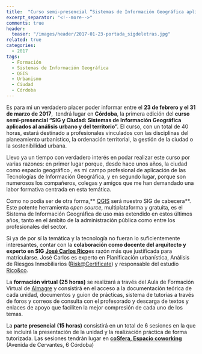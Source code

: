 ```yaml
---
title:  "Curso semi-presencial “Sistemas de Información Geográfica aplicados al análisis urbano y del territorio”"
excerpt_separator: "<!--more-->"
comments: true
header:
  teaser: "/images/header/2017-01-23-portada_sigdeletras.jpg"
related: true
categories: 
  - 2017
tags:
  - Formación
  - Sistemas de Información Geográfica
  - QGIS
  - Urbanismo
  - Ciudad
  - Córdoba
---
```


Es para mi un verdadero placer poder informar entre el **23 de febrero y el 31 de marzo de 2017**,  tendrá lugar en **Córdoba**, la primera edición del **curso semi-presencial “SIG y Ciudad: Sistemas de Información Geográfica aplicados al análisis urbano y del territorio”.** El curso, con un total de 40 horas, estará destinado a profesionales vinculados con las disciplinas del planeamiento urbanístico, la ordenación territorial, la gestión de la ciudad o la sostenibilidad urbana.

<!--more-->

Llevo ya un tiempo con verdadero interés en podar realizar este curso por varias razones: en primer lugar porque, desde hace unos años, la ciudad como espacio geográfico , es mi campo profesional de aplicación de las Tecnologías de Información Geográfica, y en segundo lugar, porque son numerosos los compañeros, colegas y amigos que me han demandado una labor formativa centrada en esta temática.

Como no podía ser de otra forma,** [QGIS](http://www.qgis.org/es/site/ "QGIS") será nuestro SIG de cabecera**. Este potente herramienta _open source_, multiplataforma y gratuita, es el Sistema de Información Geográfica de uso más extendido en estos últimos años, tanto en el ámbito de la administración pública como entre los profesionales del sector.

Si ya de por sí la temática y la tecnología no fueran lo suficientemente interesantes, contar con la **colaboración como docente del arquitecto y experto en SIG** [**José Carlos Rico**](https://www.linkedin.com/in/jos%C3%A9-carlos-rico-c%C3%B3rdoba-659b1915 "Linkedin")es razón más que justificada para matricularse. José Carlos es experto en Planificación urbanística, Análisis de Riesgos Inmobiliarios ([Risk@Certificate](mailto:Risk@Certificate)) y responsable del estudio [](http://ricoandco.es/) [Rico&co](http://ricoandco.es/ "Rico&co").

La **formación virtual** **(25 horas)** se realizará a través del Aula de Formación Virtual de [Almagre](http://www.almagre.es/ "Almagre") y consistirá en el acceso a la documentación teórica de cada unidad, documentos y guion de prácticas, sistema de tutorías a través de foros y correos de consulta con el profesorado y descarga de textos y enlaces de apoyo que faciliten la mejor compresión de cada uno de los temas.

La **parte presencial** **(15 horas)** consistirá en un total de 6 sesiones en la que se incluirá la presentación de la unidad y la realización práctica de forma tutorizada. Las sesiones tendrán lugar en [**coSfera, Espacio coworking**](http://www.cosfera.es/) (Avenida de Cervantes, 6 Córdoba)
